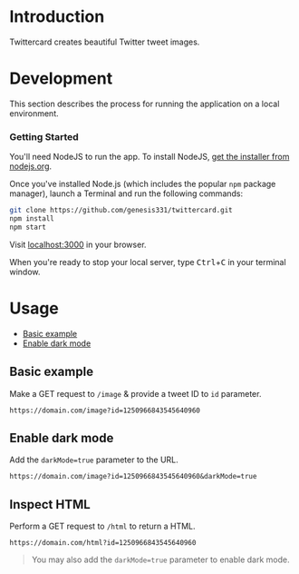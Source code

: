 # Introduction
Twittercard creates beautiful Twitter tweet images. 

# Development
This section describes the process for running the application on a local environment.

### Getting Started
You'll need NodeJS to run the app. To install NodeJS, [get the installer from nodejs.org](https://nodejs.org).

Once you've installed Node.js (which includes the popular `npm` package manager), launch a Terminal and run the following commands:

```sh
git clone https://github.com/genesis331/twittercard.git
npm install
npm start
```
Visit [localhost:3000](http://localhost:3000) in your browser.

When you're ready to stop your local server, type <kbd>Ctrl</kbd>+<kbd>C</kbd> in your terminal window.

# Usage
- [Basic example](#basic-example)
- [Enable dark mode](#enable-dark-mode)

## Basic example
Make a GET request to `/image` & provide a tweet ID to `id` parameter.
```
https://domain.com/image?id=1250966843545640960
```

## Enable dark mode
Add the `darkMode=true` parameter to the URL.
```
https://domain.com/image?id=1250966843545640960&darkMode=true
```

## Inspect HTML
Perform a GET request to `/html` to return a HTML. 
```
https://domain.com/html?id=1250966843545640960
```
> You may also add the `darkMode=true` parameter to enable dark mode.